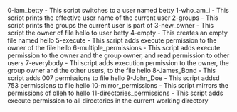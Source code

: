 0-iam_betty - This script switches to a user named betty
1-who_am_i - This script prints the effective user name of the current user
2-groups - This script prints the groups the current user is part of
3-new_owner - This script the owner of file hello to user betty
4-empty - This creates an empty file named hello
5-execute - This script adds execute permission to the owner of the file hello
6-multiple_permissions - This script adds execute permission to the owner and the group owner, and read permission to other users
7-everybody - Thi script adds execution permission to the owner, the group owner and the other users, to the file hello
8-James_Bond - This script adds 007 permissions to file hello
9-John_Doe - This script addsd 753 permissions to file hello
10-mirror_permissions - This script mirrors the permissions of olleh to hello
11-directories_permissions - This script adds execute permission to all directories in the current working directory


